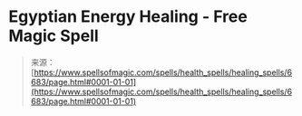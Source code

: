 <!--yml
category: 未分类
date: 2024-06-12 18:41:24
-->

# Egyptian Energy Healing - Free Magic Spell

> 来源：[https://www.spellsofmagic.com/spells/health_spells/healing_spells/6683/page.html#0001-01-01](https://www.spellsofmagic.com/spells/health_spells/healing_spells/6683/page.html#0001-01-01)